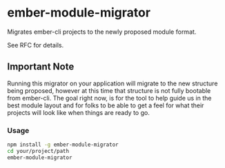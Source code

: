 # ember-module-migrator

Migrates ember-cli projects to the newly proposed module format.

See RFC for details.

## Important Note

Running this migrator on your application will migrate to the new structure being proposed, however at this time that structure is not fully bootable from ember-cli.  The goal right now, is for the tool to help guide us in the best module layout and for folks to be able to get a feel for what their projects will look like when things are ready to go.

### Usage

```sh
npm install -g ember-module-migrator
cd your/project/path
ember-module-migrator
```
